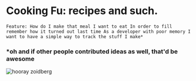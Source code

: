 # Cooking Fu: recipes and such.

``Feature: How do I make that meal I want to eat
  In order to fill remember how it turned out last time
  As a developer with poor memory
  I want to have a simple way to track the stuff I make*``

### *oh and if other people contributed ideas as well, that'd be awesome

![hooray zoidberg](http://c.static.memegenerator.net/cache/instances/500x/12/13294/13613159.jpg)